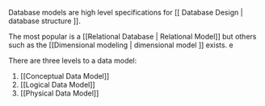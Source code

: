 Database models are high level specifications for [[ Database Design | database structure ]].

The most popular is a [[Relational Database | Relational Model]] but others such as the [[Dimensional modeling | dimensional model ]] exists. e

There are three levels to a data model:
1. [[Conceptual Data Model]]
2. [[Logical Data Model]]
3. [[Physical Data Model]]